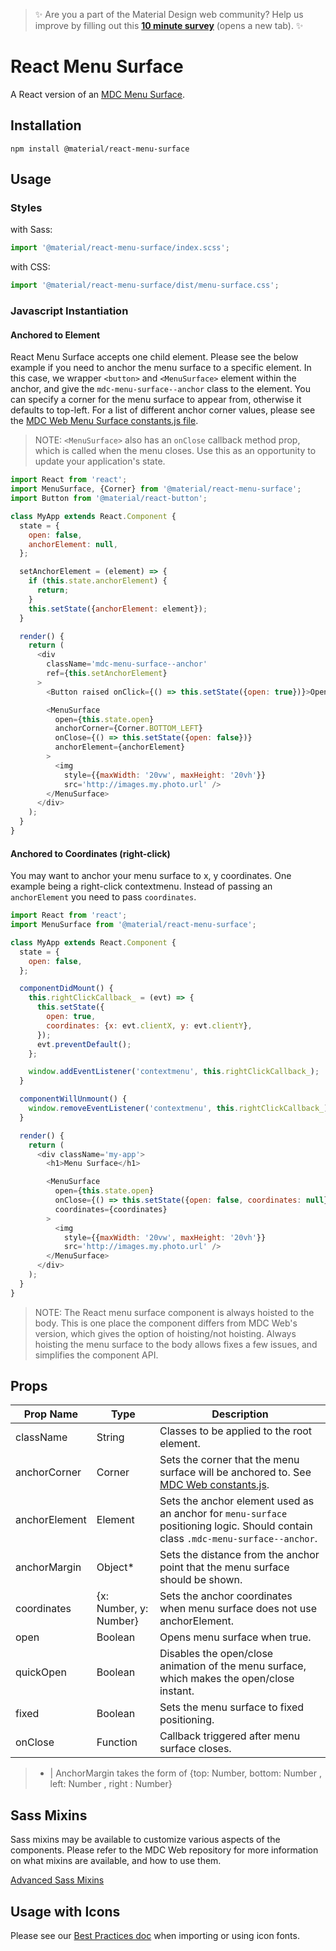 >  ✨ Are you a part of the Material Design web community? Help us improve by filling out this <a target='_blank' href='https://bit.ly/materialwebsurvey'>**10 minute survey**</a> (opens a new tab). ✨

# React Menu Surface

A React version of an [MDC Menu Surface](https://github.com/material-components/material-components-web/tree/master/packages/mdc-menu-surface).

## Installation

```
npm install @material/react-menu-surface
```

## Usage

### Styles

with Sass:
```js
import '@material/react-menu-surface/index.scss';
```

with CSS:
```js
import '@material/react-menu-surface/dist/menu-surface.css';
```

### Javascript Instantiation

#### Anchored to Element

React Menu Surface accepts one child element. Please see the below example if you need to anchor the menu surface to a specific element. In this case, we wrapper `<button>` and `<MenuSurface>` element within the anchor, and give the `mdc-menu-surface--anchor` class to the element. You can specify a corner for the menu surface to appear from, otherwise it defaults to top-left. For a list of different anchor corner values, please see the [MDC Web Menu Surface constants.js file](https://github.com/material-components/material-components-web/blob/master/packages/mdc-menu-surface/constants.js#L74).

> NOTE: `<MenuSurface>` also has an `onClose` callback method prop, which is called when the menu closes. Use this as an opportunity to update your application's state.

```js
import React from 'react';
import MenuSurface, {Corner} from '@material/react-menu-surface';
import Button from '@material/react-button';

class MyApp extends React.Component {
  state = {
    open: false,
    anchorElement: null,
  };

  setAnchorElement = (element) => {
    if (this.state.anchorElement) {
      return;
    }
    this.setState({anchorElement: element});
  }

  render() {
    return (
      <div
        className='mdc-menu-surface--anchor'
        ref={this.setAnchorElement}
      >
        <Button raised onClick={() => this.setState({open: true})}>Open Menu</Button>

        <MenuSurface
          open={this.state.open}
          anchorCorner={Corner.BOTTOM_LEFT}
          onClose={() => this.setState({open: false})}
          anchorElement={anchorElement}
        >
          <img
            style={{maxWidth: '20vw', maxHeight: '20vh'}}
            src='http://images.my.photo.url' />
        </MenuSurface>
      </div>
    );
  }
}
```
#### Anchored to Coordinates (right-click)

You may want to anchor your menu surface to x, y coordinates. One example being a right-click contextmenu. Instead of passing an `anchorElement` you need to pass `coordinates`.


```js
import React from 'react';
import MenuSurface from '@material/react-menu-surface';

class MyApp extends React.Component {
  state = {
    open: false,
  };

  componentDidMount() {
    this.rightClickCallback_ = (evt) => {
      this.setState({
        open: true,
        coordinates: {x: evt.clientX, y: evt.clientY},
      });
      evt.preventDefault();
    };

    window.addEventListener('contextmenu', this.rightClickCallback_);
  }

  componentWillUnmount() {
    window.removeEventListener('contextmenu', this.rightClickCallback_);
  }

  render() {
    return (
      <div className='my-app'>
        <h1>Menu Surface</h1>

        <MenuSurface
          open={this.state.open}
          onClose={() => this.setState({open: false, coordinates: null})}
          coordinates={coordinates}
        >
          <img
            style={{maxWidth: '20vw', maxHeight: '20vh'}}
            src='http://images.my.photo.url' />
        </MenuSurface>
      </div>
    );
  }
}
```

> NOTE: The React menu surface component is always hoisted to the body. This is one place the component differs from MDC Web's version, which gives the option of hoisting/not hoisting. Always hoisting the menu surface to the body allows fixes a few issues, and simplifies the component API.

## Props

Prop Name | Type | Description
--- | --- | ---
className | String | Classes to be applied to the root element.
anchorCorner | Corner | Sets the corner that the menu surface will be anchored to. See [MDC Web constants.js](https://github.com/material-components/material-components-web/blob/master/packages/mdc-menu-surface/constants.js#L74).
anchorElement | Element | Sets the anchor element used as an anchor for `menu-surface` positioning logic. Should contain class `.mdc-menu-surface--anchor`.
anchorMargin | Object* | Sets the distance from the anchor point that the menu surface should be shown.
coordinates | {x: Number, y: Number} | Sets the anchor coordinates when menu surface does not use anchorElement.
open | Boolean | Opens menu surface when true.
quickOpen | Boolean | Disables the open/close animation of the menu surface, which makes the open/close instant.
fixed | Boolean | Sets the menu surface to fixed positioning.
onClose | Function | Callback triggered after menu surface closes.

> * | AnchorMargin takes the form of {top: Number, bottom: Number , left: Number , right : Number}

## Sass Mixins

Sass mixins may be available to customize various aspects of the components. Please refer to the
MDC Web repository for more information on what mixins are available, and how to use them.

[Advanced Sass Mixins](https://github.com/material-components/material-components-web/blob/master/packages/mdc-menu-surface/README.md#advanced-sass-mixins)

## Usage with Icons

Please see our [Best Practices doc](../../docs/best-practices.md#importing-font-icons) when importing or using icon fonts.
